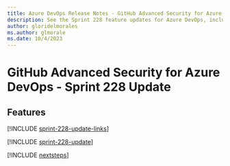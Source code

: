 ```yaml
---
title: Azure DevOps Release Notes - GitHub Advanced Security for Azure DevOps Sprint 228 Update
description: See the Sprint 228 feature updates for Azure DevOps, including next steps.
author: gloridelmorales
ms.author: glmorale
ms.date: 10/4/2023
---
```


# GitHub Advanced Security for Azure DevOps - Sprint 228 Update

## Features

[!INCLUDE [sprint-228-update-links](../includes/ghazdo/sprint-228-update-links.md)]

[!INCLUDE [sprint-228-update](../includes/ghazdo/sprint-228-update.md)]

[!INCLUDE [nextsteps](../includes/nextsteps.md)]
